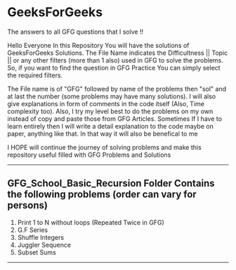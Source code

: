# GeeksForGeeks
The answers to all GFG questions that I solve !!

Hello Everyone In this Repository You will have the solutions of GeeksForGeeks Solutions. The File Name indicates the Difficultness || Topic || or any other filters 
(more than 1 also) used in GFG to solve the problems. So, if you want to find the question in GFG Practice You can simply select the required filters.

The File name is of "GFG" followed by name of the problems then "sol" and at last the number (some problems may have many solutions).
I will also give explanations in form of comments in the code itself (Also, Time complexity too).
Also, I try my level best to do the problems on my own instead of copy and paste those from GFG Articles. 
Sometimes If I have to learn entirely then I will write a detail explanation to the code maybe on paper, anything like that. 
In that way it will also be benefical to me 


I HOPE will continue the journey of solving problems and make this repository useful filled with GFG Problems and Solutions



------------------------------------------------------------------------------------------------------------------------------------------------------------------------
GFG_School_Basic_Recursion Folder Contains the following problems (order can vary for persons)
------------------------------------------------------------------------------------------------------------------------------------------------------------------------
1. Print 1 to N without loops (Repeated Twice in GFG)
2. G.F Series
3. Shuffle Integers
4. Juggler Sequence
5. Subset Sums

------------------------------------------------------------------------------------------------------------------------------------------------------------------------
